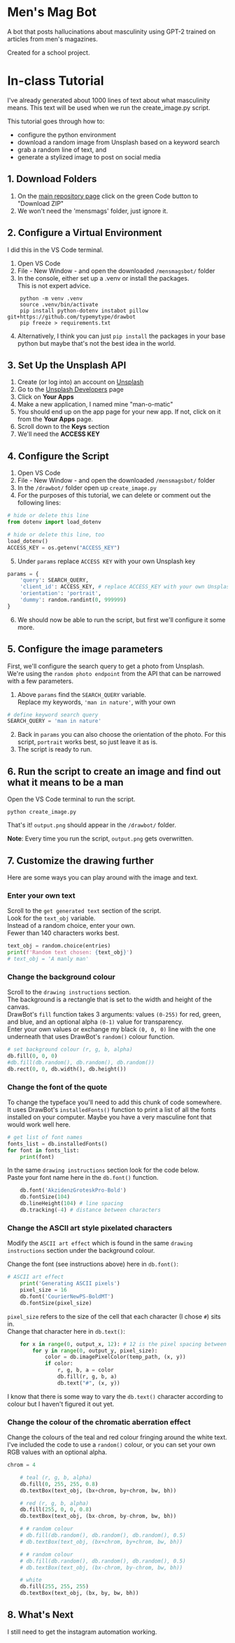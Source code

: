 # Men's Mag Bot

A bot that posts hallucinations about masculinity using GPT-2 trained on articles from men's magazines.  

Created for a school project. 

# In-class Tutorial

I've already generated about 1000 lines of text about what masculinity means. This text will be used when we run the create_image.py script.  

This tutorial goes through how to:
- configure the python environment
- download a random image from Unsplash based on a keyword search
- grab a random line of text, and
- generate a stylized image to post on social media

## 1. Download Folders

1. On the [main repository page](https://github.com/jfung53/mensmagbot) click on the green Code button to "Download ZIP"
2. We won't need the 'mensmags' folder, just ignore it.

## 2. Configure a Virtual Environment

I did this in the VS Code terminal.  

1. Open VS Code
2. File - New Window - and open the downloaded `/mensmagsbot/` folder
3. In the console, either set up a .venv or install the packages.  
This is not expert advice. 
```console
    python -m venv .venv
    source .venv/bin/activate
    pip install python-dotenv instabot pillow git+https://github.com/typemytype/drawbot
    pip freeze > requirements.txt
```
4. Alternatively, I think you can just `pip install` the packages in your base python but maybe that's not the best idea in the world.  

## 3. Set Up the Unsplash API

1. Create (or log into) an account on [Unsplash](https://unsplash.com)
2. Go to the [Unsplash Developers](https://unsplash.com/developers) page
3. Click on **Your Apps**
4. Make a new application, I named mine "man-o-matic"
5. You should end up on the app page for your new app. If not, click on it from the **Your Apps** page.
6. Scroll down to the **Keys** section
7. We'll need the **ACCESS KEY**

## 4. Configure the Script

1. Open VS Code
2. File - New Window - and open the downloaded `/mensmagsbot/` folder
3. In the `/drawbot/` folder open up `create_image.py`
4. For the purposes of this tutorial, we can delete or comment out the following lines:
```python
# hide or delete this line
from dotenv import load_dotenv
```
```python
# hide or delete this line, too
load_dotenv()
ACCESS_KEY = os.getenv("ACCESS_KEY")
```
5. Under `params` replace `ACCESS KEY` with your own Unsplash key
```python
params = {
    'query': SEARCH_QUERY,
    'client_id': ACCESS_KEY, # replace ACCESS_KEY with your own Unsplash key
    'orientation': 'portrait', 
    'dummy': random.randint(0, 999999) 
}
```
6. We should now be able to run the script, but first we'll configure it some more.

## 5. Configure the image parameters

First, we'll configure the search query to get a photo from Unsplash.  
We're using the `random photo endpoint` from the API that can be narrowed with a few parameters.  

1. Above `params` find the `SEARCH_QUERY` variable.  
Replace my keywords, `'man in nature'`, with your own
```python
# define keyword search query
SEARCH_QUERY = 'man in nature'
```
2. Back in `params` you can also choose the orientation of the photo. For this script, `portrait` works best, so just leave it as is.
3. The script is ready to run. 

## 6. Run the script to create an image and find out what it means to be a man

Open the VS Code terminal to run the script.
```console
python create_image.py
```

That's it! `output.png` should appear in the `/drawbot/` folder.  

**Note**: Every time you run the script, `output.png` gets overwritten.  

## 7. Customize the drawing further

Here are some ways you can play around with the image and text.

### Enter your own text

Scroll to the `get generated text` section of the script.  
Look for the `text_obj` variable.  
Instead of a random choice, enter your own.  
Fewer than 140 characters works best. 
```python
text_obj = random.choice(entries)
print(f'Random text chosen: {text_obj}')
# text_obj = 'A manly man'
```

### Change the background colour

Scroll to the `drawing instructions` section.  
The background is a rectangle that is set to the width and height of the canvas.  
DrawBot's `fill` function takes 3 arguments: values `(0-255)` for red, green, and blue, and an optional alpha `(0-1)` value for transparency.  
Enter your own values or exchange my black `(0, 0, 0)` line with the one underneath that uses DrawBot's `random()` colour function.  
```python
# set background colour (r, g, b, alpha)
db.fill(0, 0, 0)
#db.fill(db.random(), db.random(), db.random())
db.rect(0, 0, db.width(), db.height())
```

### Change the font of the quote

To change the typeface you'll need to add this chunk of code somewhere.  
It uses DrawBot's `installedFonts()` function to print a list of all the fonts installed on your computer.  Maybe you have a very masculine font that would work well here.  
```python
# get list of font names
fonts_list = db.installedFonts()
for font in fonts_list:
    print(font)
```
In the same `drawing instructions` section look for the code below.  
Paste your font name here in the `db.font()` function.   
```python
    db.font('AkzidenzGroteskPro-Bold')
    db.fontSize(104)
    db.lineHeight(104) # line spacing
    db.tracking(-4) # distance between characters
```

### Change the ASCII art style pixelated characters

Modify the `ASCII art effect` which is found in the same `drawing instructions` section under the background colour.  

Change the font (see instructions above) here in `db.font()`:
```python
# ASCII art effect
    print('Generating ASCII pixels')
    pixel_size = 16
    db.font('CourierNewPS-BoldMT')
    db.fontSize(pixel_size)
```
`pixel_size` refers to the size of the cell that each character (I chose `#`) sits in.  
Change that character here in `db.text()`:
```python
    for x in range(0, output_x, 12): # 12 is the pixel spacing between each cell
        for y in range(0, output_y, pixel_size):
            color = db.imagePixelColor(temp_path, (x, y))
            if color:
                r, g, b, a = color
                db.fill(r, g, b, a)
                db.text("#", (x, y))
```
I know that there is some way to vary the `db.text()` character according to colour but I haven't figured it out yet.  

### Change the colour of the chromatic aberration effect

Change the colours of the teal and red colour fringing around the white text.  
I've included the code to use a `random()` colour, or you can set your own RGB values with an optional alpha.  
```python
chrom = 4

    # teal (r, g, b, alpha)
    db.fill(0, 255, 255, 0.8)
    db.textBox(text_obj, (bx+chrom, by+chrom, bw, bh))

    # red (r, g, b, alpha)
    db.fill(255, 0, 0, 0.8)
    db.textBox(text_obj, (bx-chrom, by-chrom, bw, bh))

    # # random colour
    # db.fill(db.random(), db.random(), db.random(), 0.5)
    # db.textBox(text_obj, (bx+chrom, by+chrom, bw, bh))

    # # random colour
    # db.fill(db.random(), db.random(), db.random(), 0.5)
    # db.textBox(text_obj, (bx-chrom, by-chrom, bw, bh))

    # white
    db.fill(255, 255, 255)
    db.textBox(text_obj, (bx, by, bw, bh))
```

## 8. What's Next

I still need to get the instagram automation working.  


